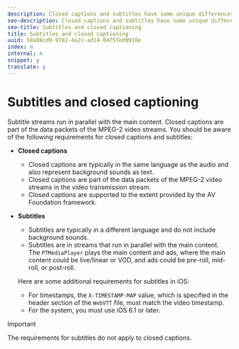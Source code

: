 ```yaml
---
description: Closed captions and subtitles have some unique differences, and you enable them in different ways.
seo-description: Closed captions and subtitles have some unique differences, and you enable them in different ways.
seo-title: Subtitles and closed captioning
title: Subtitles and closed captioning
uuid: 58a88cd9-9782-4a2c-ad14-04757ed9910e
index: n
internal: n
snippet: y
translate: y
---
```


# Subtitles and closed captioning

Subtitle streams run in parallel with the main content. Closed captions are part of the data packets of the MPEG-2 video streams.
You should be aware of the following requirements for closed captions and subtitles: 
* **Closed captions** 
    * Closed captions are typically in the same language as the audio and also represent background sounds as text.
    * Closed captions are part of the data packets of the MPEG-2 video streams in the video transmission stream.
    * Closed captions are supported to the extent provided by the AV Foundation framework.


* **Subtitles** 
    * Subtitles are typically in a different language and do not include background sounds.
    * Subtitles are in streams that run in parallel with the main content. The `PTMediaPlayer` plays the main content and ads, where the main content could be live/linear or VOD, and ads could be pre-roll, mid-roll, or post-roll. 

  Here are some additional requirements for subtitles in iOS: 
    * For timestamps, the `X-TIMESTAMP-MAP` value, which is specified in the header section of the `WebVTT` file, must match the video timestamp.
    * For the system, you must use iOS 6.1 or later.




>[!IMPORTANT]
>
>The requirements for subtitles do not apply to closed captions.

